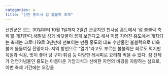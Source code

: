 ```yaml
---
categories: a
title: "신안 홍도서 섬 볼볼락 축제"
---
```

신안군은 오는 30일부터 10월 1일까지 2일간 관광지인 천사섬 홍도에서 ‘섬 불볼락 축제’를 개최한다.해질녘 섬과 바닷물이 붉게 보인다고 해서 이름 지어진 홍도에서 개최되는 축제는 코로나19로 3년만에 선보이는 만큼 홍도의 대표 수산물인 불볼락으로 더욱 붉게 물들여질 전망이다. 지역 방언으로 "열기"라고도 부르는 불볼락은 회로도 먹지만 육질과 식감, 맛이 좋아 탕·구이·튀김 등 다양한 레시피로 요리해 먹을 수 있다. 섬 전체가 천연기념물인 홍도는 아름다운 기암괴석과 신비한 자연의 비경을 자랑하는 섬으로, 이번 축제 기간에는 오감을